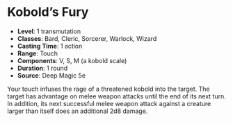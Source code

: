 # Kobold’s Fury

- **Level**: 1 transmutation
- **Classes**: Bard, Cleric, Sorcerer, Warlock, Wizard
- **Casting Time**: 1 action
- **Range**: Touch
- **Components**: V, S, M (a kobold scale)
- **Duration**: 1 round
- **Source**: Deep Magic 5e

Your touch infuses the rage of a threatened kobold into the target. The target has advantage on melee weapon attacks until the end of its next turn. In addition, its next successful melee weapon attack against a creature larger than itself does an additional 2d8 damage.


